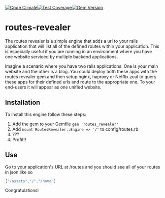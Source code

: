 [![Code Climate](https://codeclimate.com/repos/55fb0669695680114a000956/badges/8dcaf064da29d1a1e9b4/gpa.svg)](https://codeclimate.com/repos/55fb0669695680114a000956/feed)[![Test Coverage](https://codeclimate.com/repos/55fb0669695680114a000956/badges/8dcaf064da29d1a1e9b4/coverage.svg)](https://codeclimate.com/repos/55fb0669695680114a000956/coverage)[![Gem Version](https://badge.fury.io/rb/routes_revealer.svg)](http://badge.fury.io/rb/routes_revealer)
# routes-revealer
The routes revealer is a simple engine that adds a url to your rails application that will list all of the defined routes within your application.  This is especially useful if you are running in an environment where you have one website serviced by multiple backend applications.  

Imagine a scenario where you have two rails applications.  One is your main website and the other is a blog.  You could deploy both these apps with the routes revealer gem and then setup nginx, haproxy or Netflix zuul to query these apps for their defined urls and route to the appropriate one.  To your end-users it will appear as one unified website.


## Installation
To install this engine follow these steps:

1. Add the gem to your Gemfile ```gem 'routes_revealer'```
2. Add ``` mount RoutesRevealer::Engine => '/' ``` to config/routes.rb
3. ???
4. Profit!!


## Use
Go to your application's URL at /routes and you should see all of your routes in json like so
```js
["/assets","/","/home"]
```

Congratulations!
